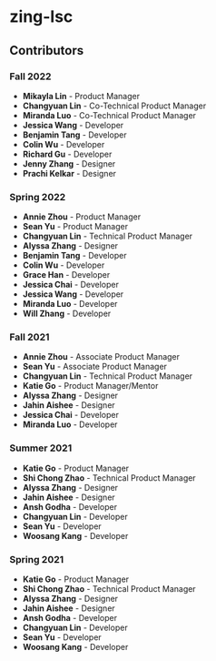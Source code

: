 # zing-lsc

## Contributors

### Fall 2022 
- **Mikayla Lin** - Product Manager
- **Changyuan Lin** - Co-Technical Product Manager
- **Miranda Luo** - Co-Technical Product Manager
- **Jessica Wang** - Developer
- **Benjamin Tang** - Developer
- **Colin Wu** - Developer
- **Richard Gu** - Developer
- **Jenny Zhang** - Designer 
- **Prachi Kelkar** - Designer 

### Spring 2022

- **Annie Zhou** - Product Manager
- **Sean Yu** - Product Manager
- **Changyuan Lin** - Technical Product Manager
- **Alyssa Zhang** - Designer
- **Benjamin Tang** - Developer
- **Colin Wu** - Developer
- **Grace Han** - Developer
- **Jessica Chai** - Developer
- **Jessica Wang** - Developer
- **Miranda Luo** - Developer
- **Will Zhang** - Developer 

### Fall 2021

- **Annie Zhou** - Associate Product Manager
- **Sean Yu** - Associate Product Manager
- **Changyuan Lin** - Technical Product Manager
- **Katie Go** - Product Manager/Mentor
- **Alyssa Zhang** - Designer
- **Jahin Aishee** - Designer
- **Jessica Chai** - Developer
- **Miranda Luo** - Developer

### Summer 2021

- **Katie Go** - Product Manager
- **Shi Chong Zhao** - Technical Product Manager
- **Alyssa Zhang** - Designer
- **Jahin Aishee** - Designer
- **Ansh Godha** - Developer
- **Changyuan Lin** - Developer
- **Sean Yu** - Developer
- **Woosang Kang** - Developer

### Spring 2021

- **Katie Go** - Product Manager
- **Shi Chong Zhao** - Technical Product Manager
- **Alyssa Zhang** - Designer
- **Jahin Aishee** - Designer
- **Ansh Godha** - Developer
- **Changyuan Lin** - Developer
- **Sean Yu** - Developer
- **Woosang Kang** - Developer
